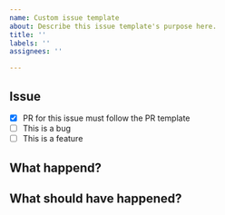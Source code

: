 ```yaml
---
name: Custom issue template
about: Describe this issue template's purpose here.
title: ''
labels: ''
assignees: ''

---
```


## Issue
- [X] PR for this issue must follow the PR template
- [ ] This is a bug
- [ ] This is a feature

## What happend?

## What should have happened?
